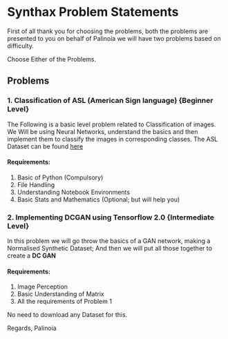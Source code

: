 # Synthax Problem Statements

First of all thank you for choosing the problems, both the problems are presented to you on behalf of Palinoia
we will have two problems based on difficulty.

Choose Either of the Problems.

## Problems

### 1. Classification of ASL (American Sign language) {Beginner Level}

The Following is a basic level problem related to Classification of images.
We Will be using Neural Networks, understand the basics and then implement them to classify the images in corresponding classes.
The ASL Dataset can be found [here](https://www.kaggle.com/grassknoted/asl-alphabet)

#### Requirements:
  1. Basic of Python (Compulsory)
  2. File Handling
  3. Understanding Notebook Environments
  4. Basic Stats and Mathematics (Optional; but will help you)
  

### 2. Implementing DCGAN using Tensorflow 2.0 {Intermediate Level}

In this problem we will go throw the basics of a GAN network, making a Normalised Synthetic Dataset;
And then we will put all those together to create a **DC GAN**

#### Requirements:
1. Image Perception
2. Basic Understanding of Matrix
3. All the requirements of Problem 1

No need to download any Dataset for this.

Regards,
Palinoia
